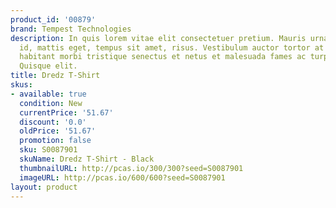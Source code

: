 ```yaml
---
product_id: '00879'
brand: Tempest Technologies
description: In quis lorem vitae elit consectetuer pretium. Mauris urna diam, cursus
  id, mattis eget, tempus sit amet, risus. Vestibulum auctor tortor at orci. Pellentesque
  habitant morbi tristique senectus et netus et malesuada fames ac turpis egestas.
  Quisque elit.
title: Dredz T-Shirt
skus:
- available: true
  condition: New
  currentPrice: '51.67'
  discount: '0.0'
  oldPrice: '51.67'
  promotion: false
  sku: S0087901
  skuName: Dredz T-Shirt - Black
  thumbnailURL: http://pcas.io/300/300?seed=S0087901
  imageURL: http://pcas.io/600/600?seed=S0087901
layout: product
---
```

